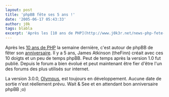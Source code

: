 ```yaml
---
layout: post
title: 'phpBB fête ses 5 ans !'
date: '2005-06-17 05:43:33'
author: j0k
tags: blabla
excerpt: 'Après les [10 ans de PHP](http://www.j0k3r.net/news-php-fete-sa-decennie-527.html) la semaine dernière, c''est autour de phpBB de fêter son [anniversaire](http://www.phpbb.com/phpBB/viewtopic.php?f=14&amp;t=299352).   )   Il y a 5 ans, James Atkinson (theFinn) créait avec ces 10 doigts et un peu de temps phpBB. Peut de temps après la version 1.0 fut      ...'
---
```


Après les [10 ans de PHP](http://www.j0k3r.net/news-php-fete-sa-decennie-527.html) la semaine dernière, c'est autour de phpBB de fêter son [anniversaire](http://www.phpbb.com/phpBB/viewtopic.php?f=14&amp;t=299352).      Il y a 5 ans, James Atkinson (theFinn) créait avec ces 10 doigts et un peu de temps phpBB. Peut de temps après la version 1.0 fut publié. Depuis le forum a bien évolué et peut maintenant être fier d'être l'un des forums des plus utilisés sur internet.

La version 3.0.0, [Olympus](http://area51.phpbb.com/statcvs/), est toujours en développement. Aucune date de sortie n'est réellement prévu.   Wait &amp; See et en attendant bon anniversaire phpBB ;o)
